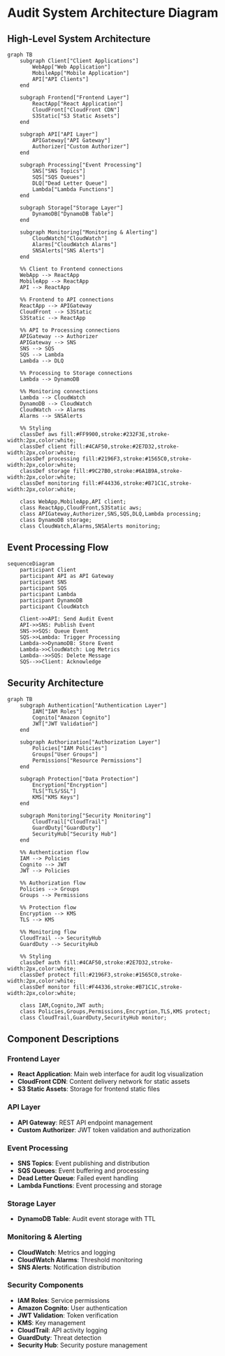 # Audit System Architecture Diagram

## High-Level System Architecture

```mermaid
graph TB
    subgraph Client["Client Applications"]
        WebApp["Web Application"]
        MobileApp["Mobile Application"]
        API["API Clients"]
    end

    subgraph Frontend["Frontend Layer"]
        ReactApp["React Application"]
        CloudFront["CloudFront CDN"]
        S3Static["S3 Static Assets"]
    end

    subgraph API["API Layer"]
        APIGateway["API Gateway"]
        Authorizer["Custom Authorizer"]
    end

    subgraph Processing["Event Processing"]
        SNS["SNS Topics"]
        SQS["SQS Queues"]
        DLQ["Dead Letter Queue"]
        Lambda["Lambda Functions"]
    end

    subgraph Storage["Storage Layer"]
        DynamoDB["DynamoDB Table"]
    end

    subgraph Monitoring["Monitoring & Alerting"]
        CloudWatch["CloudWatch"]
        Alarms["CloudWatch Alarms"]
        SNSAlerts["SNS Alerts"]
    end

    %% Client to Frontend connections
    WebApp --> ReactApp
    MobileApp --> ReactApp
    API --> ReactApp

    %% Frontend to API connections
    ReactApp --> APIGateway
    CloudFront --> S3Static
    S3Static --> ReactApp

    %% API to Processing connections
    APIGateway --> Authorizer
    APIGateway --> SNS
    SNS --> SQS
    SQS --> Lambda
    Lambda --> DLQ

    %% Processing to Storage connections
    Lambda --> DynamoDB

    %% Monitoring connections
    Lambda --> CloudWatch
    DynamoDB --> CloudWatch
    CloudWatch --> Alarms
    Alarms --> SNSAlerts

    %% Styling
    classDef aws fill:#FF9900,stroke:#232F3E,stroke-width:2px,color:white;
    classDef client fill:#4CAF50,stroke:#2E7D32,stroke-width:2px,color:white;
    classDef processing fill:#2196F3,stroke:#1565C0,stroke-width:2px,color:white;
    classDef storage fill:#9C27B0,stroke:#6A1B9A,stroke-width:2px,color:white;
    classDef monitoring fill:#F44336,stroke:#B71C1C,stroke-width:2px,color:white;

    class WebApp,MobileApp,API client;
    class ReactApp,CloudFront,S3Static aws;
    class APIGateway,Authorizer,SNS,SQS,DLQ,Lambda processing;
    class DynamoDB storage;
    class CloudWatch,Alarms,SNSAlerts monitoring;
```

## Event Processing Flow

```mermaid
sequenceDiagram
    participant Client
    participant API as API Gateway
    participant SNS
    participant SQS
    participant Lambda
    participant DynamoDB
    participant CloudWatch

    Client->>API: Send Audit Event
    API->>SNS: Publish Event
    SNS->>SQS: Queue Event
    SQS->>Lambda: Trigger Processing
    Lambda->>DynamoDB: Store Event
    Lambda->>CloudWatch: Log Metrics
    Lambda-->>SQS: Delete Message
    SQS-->>Client: Acknowledge
```

## Security Architecture

```mermaid
graph TB
    subgraph Authentication["Authentication Layer"]
        IAM["IAM Roles"]
        Cognito["Amazon Cognito"]
        JWT["JWT Validation"]
    end

    subgraph Authorization["Authorization Layer"]
        Policies["IAM Policies"]
        Groups["User Groups"]
        Permissions["Resource Permissions"]
    end

    subgraph Protection["Data Protection"]
        Encryption["Encryption"]
        TLS["TLS/SSL"]
        KMS["KMS Keys"]
    end

    subgraph Monitoring["Security Monitoring"]
        CloudTrail["CloudTrail"]
        GuardDuty["GuardDuty"]
        SecurityHub["Security Hub"]
    end

    %% Authentication flow
    IAM --> Policies
    Cognito --> JWT
    JWT --> Policies

    %% Authorization flow
    Policies --> Groups
    Groups --> Permissions

    %% Protection flow
    Encryption --> KMS
    TLS --> KMS

    %% Monitoring flow
    CloudTrail --> SecurityHub
    GuardDuty --> SecurityHub

    %% Styling
    classDef auth fill:#4CAF50,stroke:#2E7D32,stroke-width:2px,color:white;
    classDef protect fill:#2196F3,stroke:#1565C0,stroke-width:2px,color:white;
    classDef monitor fill:#F44336,stroke:#B71C1C,stroke-width:2px,color:white;

    class IAM,Cognito,JWT auth;
    class Policies,Groups,Permissions,Encryption,TLS,KMS protect;
    class CloudTrail,GuardDuty,SecurityHub monitor;
```

## Component Descriptions

### Frontend Layer
- **React Application**: Main web interface for audit log visualization
- **CloudFront CDN**: Content delivery network for static assets
- **S3 Static Assets**: Storage for frontend static files

### API Layer
- **API Gateway**: REST API endpoint management
- **Custom Authorizer**: JWT token validation and authorization

### Event Processing
- **SNS Topics**: Event publishing and distribution
- **SQS Queues**: Event buffering and processing
- **Dead Letter Queue**: Failed event handling
- **Lambda Functions**: Event processing and storage

### Storage Layer
- **DynamoDB Table**: Audit event storage with TTL

### Monitoring & Alerting
- **CloudWatch**: Metrics and logging
- **CloudWatch Alarms**: Threshold monitoring
- **SNS Alerts**: Notification distribution

### Security Components
- **IAM Roles**: Service permissions
- **Amazon Cognito**: User authentication
- **JWT Validation**: Token verification
- **KMS**: Key management
- **CloudTrail**: API activity logging
- **GuardDuty**: Threat detection
- **Security Hub**: Security posture management 